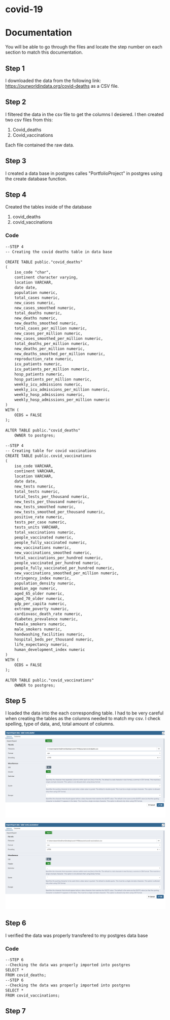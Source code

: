 # covid-19

# Documentation

You will be able to go through the files and locate the step number on each section to match this documentation. 

## Step 1 

I downloaded the data from the following link: https://ourworldindata.org/covid-deaths as a CSV file.

## Step 2

I filtered the data in the csv file to get the columns I desiered. I then created two csv files from this:

1. Covid_deaths
2. Covid_vaccinations

Each file contained the raw data.

## Step 3

I created a data base in postgres calles "PortfolioProject" in postgres using the create database function.

## Step 4 

Created the tables inside of the database

1. covid_deaths
2. covid_vaccinations


### Code

```
--STEP 4
-- Creating the covid deaths table in data base

CREATE TABLE public."covid_deaths"
(
    iso_code "char",
    continent character varying,
	location VARCHAR, 
    date date,
    population numeric,
    total_cases numeric,
    new_cases numeric,
    new_cases_smoothed numeric,
    total_deaths numeric,
    new_deaths numeric,
    new_deaths_smoothed numeric,
    total_cases_per_million numeric,
    new_cases_per_million numeric,
    new_cases_smoothed_per_million numeric,
    total_deaths_per_million numeric,
    new_deaths_per_million numeric,
    new_deaths_smoothed_per_million numeric,
    reproduction_rate numeric,
    icu_patients numeric,
    icu_patients_per_million numeric,
    hosp_patients numeric,
    hosp_patients_per_million numeric,
    weekly_icu_admissions numeric,
    weekly_icu_admissions_per_million numeric,
    weekly_hosp_admissions numeric,
    weekly_hosp_admissions_per_million numeric
)
WITH (
    OIDS = FALSE
);

ALTER TABLE public."covid_deaths"
    OWNER to postgres;

--STEP 4
-- Creating table for covid vaccinations
CREATE TABLE public.covid_vaccinations
(
    iso_code VARCHAR,
    continent VARCHAR,
    location VARCHAR,
    date date,
    new_tests numeric,
    total_tests numeric,
    total_tests_per_thousand numeric,
    new_tests_per_thousand numeric,
    new_tests_smoothed numeric,
    new_tests_smoothed_per_thousand numeric,
    positive_rate numeric,
    tests_per_case numeric,
    tests_units VARCHAR,
    total_vaccinations numeric,
    people_vaccinated numeric,
    people_fully_vaccinated numeric,
    new_vaccinations numeric,
    new_vaccinations_smoothed numeric,
    total_vaccinations_per_hundred numeric,
	people_vaccinated_per_hundred numeric,
    people_fully_vaccinated_per_hundred numeric,
    new_vaccinations_smoothed_per_million numeric,
    stringency_index numeric,
    population_density numeric,
    median_age numeric,
    aged_65_older numeric,
    aged_70_older numeric,
    gdp_per_capita numeric,
    extreme_poverty numeric,
    cardiovasc_death_rate numeric,
    diabetes_prevalence numeric,
    female_smokers numeric,
    male_smokers numeric,
    handwashing_facilities numeric,
    hospital_beds_per_thousand numeric,
    life_expectancy numeric,
    human_development_index numeric
)
WITH (
    OIDS = FALSE
);

ALTER TABLE public."covid_vaccinations"
    OWNER to postgres;

```

## Step 5

I loaded the data into the each corresponding table. I had to be very careful when creating the tables as the columns needed to match my csv. I check spelling, type of data, and, total amount of columns.

![importdeathscsv](Images/importing_data/impo_covid_death_csv.png)

![importdeathscsv](Images/importing_data/impo_covid_vaccinations_csv.png)

## Step 6

I verified the data was properly transfered to my postgres data base

### Code

```
--STEP 6
--Checking the data was properly imported into postgres
SELECT * 
FROM covid_deaths;
--STEP 6
--Checking the data was properly imported into postgres
SELECT * 
FROM covid_vaccinations;
```

## Step 7
